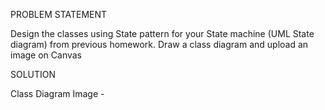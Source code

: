 PROBLEM STATEMENT 

Design the classes using State pattern for your State machine (UML State diagram) from previous homework. Draw a class diagram and 
upload an image on Canvas

SOLUTION

Class Diagram Image - 